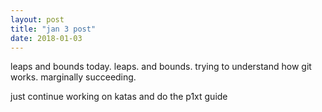 ```yaml
---
layout: post
title: "jan 3 post"
date: 2018-01-03
---
```


leaps and bounds today. leaps. and bounds. 
trying to understand how git works.
marginally succeeding.

just continue working on katas and do the p1xt guide